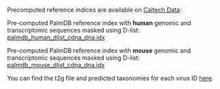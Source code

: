 Precomputed reference indices are available on [Caltech Data](https://data.caltech.edu/records/sh33z-hrx98?token=eyJhbGciOiJIUzUxMiJ9.eyJpZCI6IjlhNDNkZWVkLTRiODYtNDIwMS1hNTcwLTYyNDZhOGYwZjU3YyIsImRhdGEiOnt9LCJyYW5kb20iOiI3YTU1MDY5MjEzY2Y0ZmMyNjVlODMyYTZlOWQ4MTUxMCJ9.RkUlR18JUioegjOX_7m89ngFcatseZGRLZaadwc8X0GgzCxztvnkNc6rUMT8ozAta2LEcpwhdOq33QOH9Slj7g):     
  
Pre-computed PalmDB reference index with **human** genomic and transcriptomic sequences masked using D-list:   [palmdb_human_dlist_cdna_dna.idx](https://data.caltech.edu/records/sh33z-hrx98/files/palmdb_human_dlist_cdna_dna.idx?download=1)  
  
Pre-computed PalmDB reference index with **mouse** genomic and transcriptomic sequences masked using D-list:  
[palmdb_mouse_dlist_cdna_dna.idx](https://data.caltech.edu/records/sh33z-hrx98/files/palmdb_mouse_dlist_cdna_dna.idx?download=1)  

You can find the t2g file and predicted taxonomies for each virus ID [here](https://github.com/pachterlab/LSCHWCP_2023/blob/main/PalmDB).

